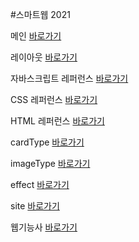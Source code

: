 #스마트웹 2021

메인 <a href="https://noonsss.github.io/dothome21/">바로가기</a>

레이아웃 <a href="https://noonsss.github.io/dothome21/layout/index.html">바로가기</a>

자바스크립트 레퍼런스 <a href="https://noonsss.github.io/dothome21/refer-javascript/index.html">바로가기</a>

CSS 레퍼런스 <a href="https://noonsss.github.io/dothome21/refer-css/index.html">바로가기</a>

HTML 레퍼런스 <a href="https://noonsss.github.io/dothome21/refer-html/index.html">바로가기</a>

cardType <a href="https://noonsss.github.io/dothome21/site/cardType.html">바로가기</a>

imageType <a href="https://noonsss.github.io/dothome21/site/imageType.html">바로가기</a>

effect <a href="https://noonsss.github.io/dothome21/refer-effect/index.html">바로가기</a>

site <a href="https://noonsss.github.io/dothome21/site/test06.html">바로가기</a>

웹기능사 <a href="https://noonsss.github.io/dothome21/refer-effect/gameEffect/quiz/web20110213.html">바로가기</a>

